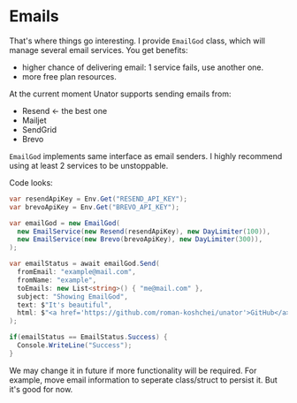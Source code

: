 # Emails

That's where things go interesting. I provide `EmailGod` class, which will manage several email services. You get benefits:

- higher chance of delivering email: 1 service fails, use another one.
- more free plan resources.

At the current moment Unator supports sending emails from:

- Resend <- the best one
- Mailjet
- SendGrid
- Brevo

`EmailGod` implements same interface as email senders. I highly recommend using at least 2 services to be unstoppable.

Code looks:

```csharp
var resendApiKey = Env.Get("RESEND_API_KEY");
var brevoApiKey = Env.Get("BREVO_API_KEY");

var emailGod = new EmailGod(
  new EmailService(new Resend(resendApiKey), new DayLimiter(100)),
  new EmailService(new Brevo(brevoApiKey), new DayLimiter(300)),
);

var emailStatus = await emailGod.Send(
  fromEmail: "example@mail.com",
  fromName: "example",
  toEmails: new List<string>() { "me@mail.com" },
  subject: "Showing EmailGod",
  text: $"It's beautiful",
  html: $"<a href='https://github.com/roman-koshchei/unator'>GitHub</a>"
);

if(emailStatus == EmailStatus.Success) {
  Console.WriteLine("Success");
}
```

We may change it in future if more functionality will be required. For example, move email
information to seperate class/struct to persist it. But it's good for now.
